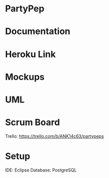 # PartyPep

# Documentation

# Heroku Link

# Mockups

# UML

# Scrum Board
Trello: https://trello.com/b/ANK14c63/partypeps

# Setup
IDE: Eclipse
Database: PostgreSQL
